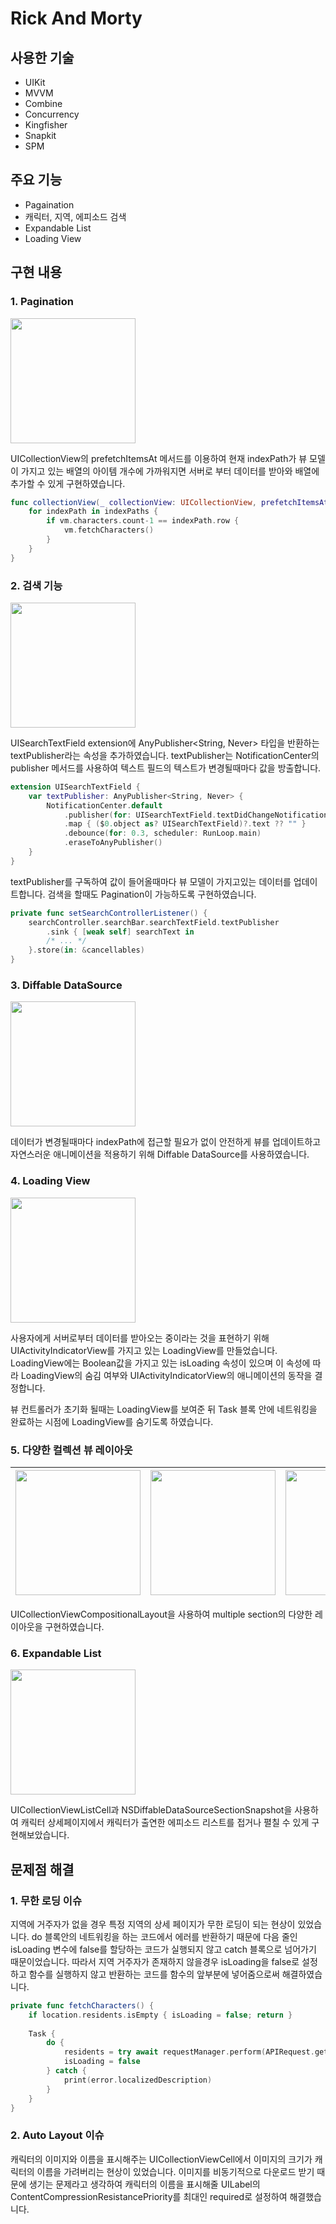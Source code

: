 # Rick And Morty
## 사용한 기술
* UIKit
* MVVM
* Combine
* Concurrency
* Kingfisher
* Snapkit
* SPM

## 주요 기능
* Pagaination
* 캐릭터, 지역, 에피소드 검색
* Expandable List
* Loading View

## 구현 내용
### 1. Pagination
<img width="200" src="https://github.com/devjuhyun/RickAndMorty/assets/117050638/96a32bba-f3b2-4837-82f2-701f2fc268bf">

UICollectionView의 prefetchItemsAt 메서드를 이용하여 현재 indexPath가 뷰 모델이 가지고 있는 배열의 아이템 개수에 가까워지면 서버로 부터 데이터를 받아와 배열에 추가할 수 있게 구현하였습니다.

```swift
func collectionView(_ collectionView: UICollectionView, prefetchItemsAt indexPaths: [IndexPath]) {
    for indexPath in indexPaths {
        if vm.characters.count-1 == indexPath.row {
            vm.fetchCharacters()
        }
    }
}
```

### 2. 검색 기능
<img width="200" src="https://github.com/devjuhyun/RickAndMorty/assets/117050638/f27f8fd2-9886-4572-9e96-c82a2aeff383">

UISearchTextField extension에 AnyPublisher<String, Never> 타입을 반환하는 textPublisher라는 속성을 추가하였습니다. textPublisher는 NotificationCenter의 publisher 메서드를 사용하여 텍스트 필드의 텍스트가 변경될때마다 값을 방출합니다.

```swift
extension UISearchTextField {
    var textPublisher: AnyPublisher<String, Never> {
        NotificationCenter.default
            .publisher(for: UISearchTextField.textDidChangeNotification, object: self)
            .map { ($0.object as? UISearchTextField)?.text ?? "" }
            .debounce(for: 0.3, scheduler: RunLoop.main)
            .eraseToAnyPublisher()
    }
}
```

textPublisher를 구독하여 값이 들어올때마다 뷰 모델이 가지고있는 데이터를 업데이트합니다. 검색을 할때도 Pagination이 가능하도록 구현하였습니다.

```swift
private func setSearchControllerListener() {
    searchController.searchBar.searchTextField.textPublisher
        .sink { [weak self] searchText in
        /* ... */
    }.store(in: &cancellables)
}
```

### 3. Diffable DataSource
<img width="200" src="https://github.com/devjuhyun/RickAndMorty/assets/117050638/bad8b47b-9202-4100-a5f0-da81cf8870ae">

데이터가 변경될때마다 indexPath에 접근할 필요가 없이 안전하게 뷰를 업데이트하고 자연스러운 애니메이션을 적용하기 위해 Diffable DataSource를 사용하였습니다. 

### 4. Loading View
<img width="200" src="https://github.com/devjuhyun/RickAndMorty/assets/117050638/f622aa49-5c37-4cb4-b712-247ed456065e">

사용자에게 서버로부터 데이터를 받아오는 중이라는 것을 표현하기 위해 UIActivityIndicatorView를 가지고 있는 LoadingView를 만들었습니다. LoadingView에는 Boolean값을 가지고 있는 isLoading 속성이 있으며 이 속성에 따라 LoadingView의 숨김 여부와 UIActivityIndicatorView의 애니메이션의 동작을 결정합니다.

뷰 컨트롤러가 초기화 될때는 LoadingView를 보여준 뒤 Task 블록 안에 네트워킹을 완료하는 시점에 LoadingView를 숨기도록 하였습니다.

### 5. 다양한 컬렉션 뷰 레이아웃

| <img width="200" src="https://github.com/devjuhyun/RickAndMorty/assets/117050638/be089163-29e8-419d-b83d-0d897f918aee"> | <img width="200" src="https://github.com/devjuhyun/RickAndMorty/assets/117050638/625eabfd-761c-4170-bb0a-f2b719407376"> | <img width="200" src="https://github.com/devjuhyun/RickAndMorty/assets/117050638/b8ff6bce-4621-475e-971a-1a41cec8e5cf"> |
| ----------------------------------------------------------------------------------------------------------------------- | ----------------------------------------------------------------------------------------------------------------------- | ----------------------------------------------------------------------------------------------------------------------- |

UICollectionViewCompositionalLayout을 사용하여 multiple section의 다양한 레이아웃을 구현하였습니다.

### 6. Expandable List
<img width="200" src="https://github.com/devjuhyun/RickAndMorty/assets/117050638/813a00b4-0cf0-4155-af71-e5f70b38f8c5">

UICollectionViewListCell과 NSDiffableDataSourceSectionSnapshot을 사용하여 캐릭터 상세페이지에서 캐릭터가 출연한 에피소드 리스트를 접거나 펼칠 수 있게 구현해보았습니다.

## 문제점 해결
### 1. 무한 로딩 이슈
지역에 거주자가 없을 경우 특정 지역의 상세 페이지가 무한 로딩이 되는 현상이 있었습니다. do 블록안의 네트워킹을 하는 코드에서 에러를 반환하기 때문에 다음 줄인 isLoading 변수에 false를 할당하는 코드가 실행되지 않고 catch 블록으로 넘어가기 때문이었습니다. 따라서 지역 거주자가 존재하지 않을경우 isLoading을 false로 설정하고 함수를 실행하지 않고 반환하는 코드를 함수의 앞부분에 넣어줌으로써 해결하였습니다.

```swift
private func fetchCharacters() {
    if location.residents.isEmpty { isLoading = false; return }
        
    Task {
        do {
            residents = try await requestManager.perform(APIRequest.getMultipleCharacters(ids: ids))
            isLoading = false
        } catch {
            print(error.localizedDescription)
        }
    }
}
```

### 2. Auto Layout 이슈
캐릭터의 이미지와 이름을 표시해주는 UICollectionViewCell에서 이미지의 크기가 캐릭터의 이름을 가려버리는 현상이 있었습니다. 이미지를 비동기적으로 다운로드 받기 때문에 생기는 문제라고 생각하여 캐릭터의 이름을 표시해줄 UILabel의 ContentCompressionResistancePriority를 최대인 required로 설정하여 해결했습니다.
